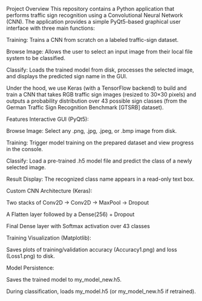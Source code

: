 Project Overview
This repository contains a Python application that performs traffic sign recognition using a Convolutional Neural Network (CNN). The application provides a simple PyQt5-based graphical user interface with three main functions:

Training: Trains a CNN from scratch on a labeled traffic-sign dataset.

Browse Image: Allows the user to select an input image from their local file system to be classified.

Classify: Loads the trained model from disk, processes the selected image, and displays the predicted sign name in the GUI.

Under the hood, we use Keras (with a TensorFlow backend) to build and train a CNN that takes RGB traffic sign images (resized to 30×30 pixels) and outputs a probability distribution over 43 possible sign classes (from the German Traffic Sign Recognition Benchmark [GTSRB] dataset).

Features
Interactive GUI (PyQt5):

Browse Image: Select any .png, .jpg, .jpeg, or .bmp image from disk.

Training: Trigger model training on the prepared dataset and view progress in the console.

Classify: Load a pre-trained .h5 model file and predict the class of a newly selected image.

Result Display: The recognized class name appears in a read-only text box.

Custom CNN Architecture (Keras):

Two stacks of Conv2D → Conv2D → MaxPool → Dropout

A Flatten layer followed by a Dense(256) + Dropout

Final Dense layer with Softmax activation over 43 classes

Training Visualization (Matplotlib):

Saves plots of training/validation accuracy (Accuracy1.png) and loss (Loss1.png) to disk.

Model Persistence:

Saves the trained model to my_model_new.h5.

During classification, loads my_model.h5 (or my_model_new.h5 if retrained).

